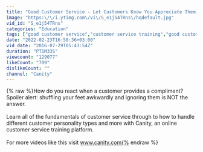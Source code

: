 ```yaml
---
title: "Good Customer Service - Let Customers Know You Appreciate Them."
image: "https:\/\/i.ytimg.com\/vi\/S_e1j54TRns\/hqdefault.jpg"
vid_id: "S_e1j54TRns"
categories: "Education"
tags: ["good customer service","customer service training","good customer service videos"]
date: "2022-02-23T16:58:36+03:00"
vid_date: "2016-07-29T05:43:54Z"
duration: "PT1M33S"
viewcount: "129077"
likeCount: "709"
dislikeCount: ""
channel: "Canity"
---
```

{% raw %}How do you react when a customer provides a compliment? Spoiler alert: shuffling your feet awkwardly and ignoring them is NOT the answer. <br /><br />Learn all of the fundamentals of customer service through to how to handle different customer personality types and more with Canity, an online customer service training platform.<br /><br />For more videos like this visit www.canity.com{% endraw %}
